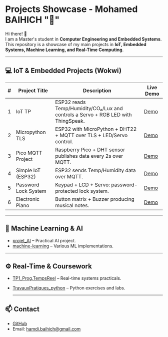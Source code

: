 # Projects Showcase - Mohamed BAIHICH "🦉"
Hi there! 👋  
I am a Master's student in **Computer Engineering and Embedded Systems**.  
This repository is a showcase of my main projects in **IoT, Embedded Systems, Machine Learning, and Real-Time Computing**.


---

## 💻 IoT & Embedded Projects (Wokwi)

| # | Project Title         | Description                                                                 | Live Demo |
|---|-----------------------|-----------------------------------------------------------------------------|-----------|
| 1 | IoT TP                | ESP32 reads Temp/Humidity/CO₂/Lux and controls a Servo + RGB LED with ThingSpeak. | [Demo](https://wokwi.com/projects/397895913864522753) |
| 2 | Micropython TLS       | ESP32 with MicroPython + DHT22 + MQTT over TLS + LED/Servo control.         | [Demo](https://wokwi.com/projects/418744222552611841) |
| 3 | Pico MQTT Project     | Raspberry Pico + DHT sensor publishes data every 2s over MQTT.              | [Demo](https://wokwi.com/projects/418715367337991169) |
| 4 | Simple IoT (ESP32)    | ESP32 sends Temp/Humidity data over MQTT.                                   | [Demo](https://wokwi.com/projects/418625273202124801) |
| 5 | Password Lock System  | Keypad + LCD + Servo: password-protected lock system.                       | [Demo](https://wokwi.com/projects/388780209371716609) |
| 6 | Electronic Piano      | Button matrix + Buzzer producing musical notes.                             | [Demo](https://wokwi.com/projects/387929782406976513) |

---

## 🧠 Machine Learning & AI 
- [projet_AI](https://github.com/medbaihich/projet-machine-learning) – Practical AI project.
- [machine-learning](https://github.com/medbaihich/projet_ai) – Various ML implementations.


---

  ## ⚙️ Real-Time & Coursework
- [TP1_Prog.TempsReel](https://github.com/medbaihich/TP1_Prog.TempsReel) – Real-time systems practicals.  
- [TravauxPratiques_python](https://github.com/medbaihich/TravauxPratiques_python) – Python exercises and labs.


  ---

## 📫 Contact
- [GitHub](https://github.com/medbaihich)  
- Email: hamdi.baihich@gmail.com 
